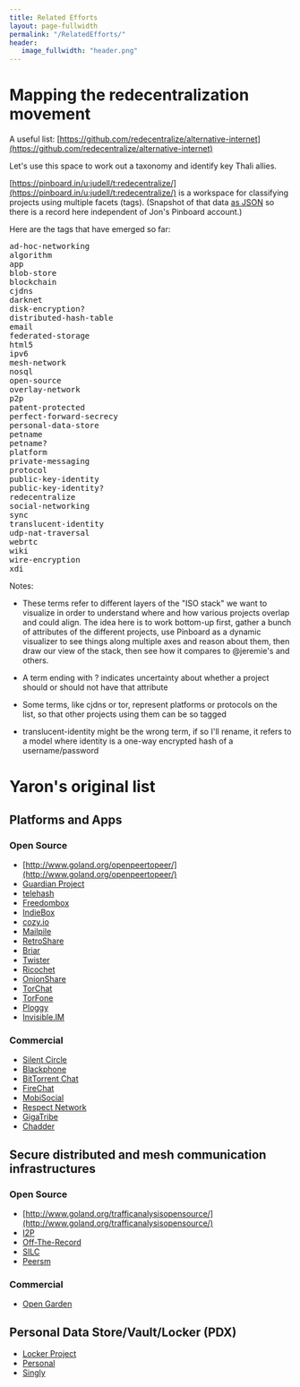 ```yaml
---
title: Related Efforts
layout: page-fullwidth
permalink: "/RelatedEfforts/"
header:
   image_fullwidth: "header.png"
---
```


# Mapping the redecentralization movement

A useful list: [https://github.com/redecentralize/alternative-internet](https://github.com/redecentralize/alternative-internet)

Let's use this space to work out a taxonomy and identify key Thali allies.

[https://pinboard.in/u:judell/t:redecentralize/](https://pinboard.in/u:judell/t:redecentralize/) is a workspace for classifying projects using multiple facets (tags). (Snapshot of that data [as JSON](http://thali.cloudapp.net/mediawiki/images/6/67/Related-efforts-folksonomy.txt) so there is a record here independent of Jon's Pinboard account.)

Here are the tags that have emerged so far:

<pre>
ad-hoc-networking
algorithm
app
blob-store
blockchain
cjdns
darknet
disk-encryption?
distributed-hash-table
email
federated-storage
html5
ipv6
mesh-network
nosql
open-source
overlay-network
p2p
patent-protected
perfect-forward-secrecy
personal-data-store
petname
petname?
platform
private-messaging
protocol
public-key-identity
public-key-identity?
redecentralize
social-networking
sync
translucent-identity
udp-nat-traversal
webrtc
wiki
wire-encryption
xdi
</pre>

Notes:

* These terms refer to different layers of the "ISO stack" we want to visualize in order to understand where and how various projects overlap and could align. The idea here is to work bottom-up first, gather a bunch of attributes of the different projects, use Pinboard as a dynamic visualizer to see things along multiple axes and reason about them, then draw our view of the stack, then see how it compares to @jeremie's and others.

* A term ending with ? indicates uncertainty about whether a project should or should not have that attribute

* Some terms, like cjdns or tor, represent platforms or protocols on the list, so that other projects using them can be so tagged

* translucent-identity might be the wrong term, if so I'll rename, it refers to a model where identity is a one-way encrypted hash of a username/password

# Yaron's original list

## Platforms and Apps

### Open Source

* [http://www.goland.org/openpeertopeer/](http://www.goland.org/openpeertopeer/)
* [Guardian Project](https://guardianproject.info/apps/)
* [telehash](http://telehash.org/)
* [Freedombox](https://freedomboxfoundation.org/)
* [IndieBox](http://indieboxproject.org/blog/)
* [cozy.io](http://cozy.io)
* [Mailpile](https://www.mailpile.is/)
* [RetroShare](http://retroshare.sourceforge.net/)
* [Briar](https://briarproject.org)
* [Twister](http://twister.net.co)
* [Ricochet](https://github.com/ricochet-im/ricochet)
* [OnionShare](https://onionshare.org/)
* [TorChat](https://github.com/prof7bit/TorChat)
* [TorFone](http://torfone.org/)
* [Ploggy](https://github.com/Psiphon-Labs/ploggy)
* [Invisible.IM](http://invisible.im/)

### Commercial

* [Silent Circle](https://silentcircle.com/)
* [Blackphone](https://www.blackphone.ch/)
* [BitTorrent Chat](http://blog.bittorrent.com/2013/12/19/update-on-bittorrent-chat/)
* [FireChat](http://opengarden.com/firechat)
* [MobiSocial](http://www.mobisocial.us/)
* [Respect Network](https://www.respectnetwork.com)
* [GigaTribe](http://www.gigatribe.com/)
* [Chadder](http://etransfr.com/products.html)

## Secure distributed and mesh communication infrastructures

### Open Source

* [http://www.goland.org/trafficanalysisopensource/](http://www.goland.org/trafficanalysisopensource/)
* [I2P](https://geti2p.net/en/)
* [Off-The-Record](https://otr.cypherpunks.ca/)
* [SILC](http://silcnet.org/info.html)
* [Peersm](http://www.peersm.com/)

### Commercial

* [Open Garden](https://opengarden.com/)

## Personal Data Store/Vault/Locker (PDX)

* [Locker Project](http://lockerproject.org/)
* [Personal](https://www.personal.com/)
* [Singly](http://blog.singly.com/2013/08/22/singly-joins-appcelerator/)
